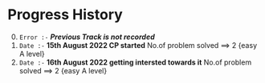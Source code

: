 # Progress History

0. `Error :-` ***Previous Track is not recorded***
1. `Date :-` **15th August 2022 CP started** No.of problem solved ==> 2 {easy A level}
1. `Date :-` **16th August 2022 getting intersted towards it** No.of problem solved ==> 2 {easy A level}
